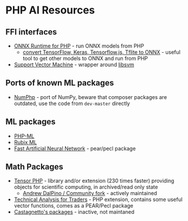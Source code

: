 # PHP AI Resources

## FFI interfaces
* [ONNX Runtime for PHP](https://github.com/ankane/onnxruntime-php) - run ONNX models from PHP
  * [convert TensorFlow, Keras, Tensorflow.js, Tflite to ONNX](https://github.com/onnx/tensorflow-onnx) - useful tool to get other models to ONNX and run from PHP
* [Support Vector Machine](https://www.php.net/manual/en/book.svm.php) - wrapper around [libsvm](https://www.csie.ntu.edu.tw/~cjlin/libsvm/index.html)

## Ports of known ML packages
* [NumPhp](https://github.com/sciphp/numphp) - port of NumPy, beware that composer packages are outdated, use the code from `dev-master` directly

## ML packages
* [PHP-ML](https://php-ml.readthedocs.io/en/latest/)
* [Rubix ML](https://rubixml.com/)
* [Fast Artificial Neural Network](https://www.php.net/manual/en/book.fann.php) - pear/pecl package

## Math Packages
* [Tensor PHP](https://github.com/Scien-ide/Tensor) - library and/or extension (230 times faster) providing objects for scientific computing, in archived/read only state
  * [Andrew DalPino / Community fork](https://github.com/jb-lopez/phpTensor) - actively maintained
* [Technical Analysis for Traders](https://www.php.net/manual/en/book.trader.php) - PHP extension, contains some useful vector functions, comes as a PEAR/Pecl package
* [Castagnetto's packages](https://pear.php.net/account-info.php?handle=jmcastagnetto) - inactive, not maintaned
